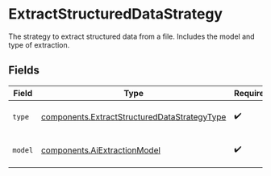 # ExtractStructuredDataStrategy

The strategy to extract structured data from a file. Includes the model and type of extraction.


## Fields

| Field                                                                                                        | Type                                                                                                         | Required                                                                                                     | Description                                                                                                  |
| ------------------------------------------------------------------------------------------------------------ | ------------------------------------------------------------------------------------------------------------ | ------------------------------------------------------------------------------------------------------------ | ------------------------------------------------------------------------------------------------------------ |
| `type`                                                                                                       | [components.ExtractStructuredDataStrategyType](../../models/components/extractstructureddatastrategytype.md) | :heavy_check_mark:                                                                                           | The type of extraction to perform.                                                                           |
| `model`                                                                                                      | [components.AiExtractionModel](../../models/components/aiextractionmodel.md)                                 | :heavy_check_mark:                                                                                           | AI model to use for extraction                                                                               |